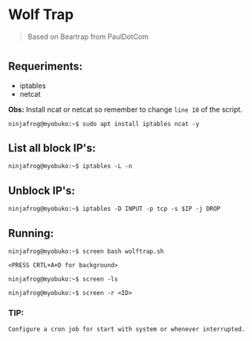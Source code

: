 # Wolf Trap  
> Based on Beartrap from PaulDotCom   
#  

## Requeriments:  
* iptables  
* netcat  

**Obs:** Install ncat or netcat so remember to change ```line 10``` of the script.   
```
ninjafrog@myobuko:~$ sudo apt install iptables ncat -y
```
## List all block IP's:  
```
ninjafrog@myobuko:~$ iptables -L -n
```
## Unblock IP's:  
```
ninjafrog@myobuko:~$ iptables -D INPUT -p tcp -s $IP -j DROP
```
## Running:   
```
ninjafrog@myobuko:~$ screen bash wolftrap.sh

<PRESS CRTL+A+D for background>
```
```
ninjafrog@myobuko:~$ screen -ls
```
```
ninjafrog@myobuko:~$ screen -r <ID>
```


### TIP:   
```
Configure a cron job for start with system or whenever interrupted.
